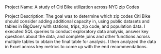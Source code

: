 Project Name: A study of Citi Bike utilization across NYC zip Codes

Project Description: The goal was to determine which zip codes Citi Bike should consider adding additional capacity in, using public datasets and tables in BigQuery with stations, trips, zip code, and population data. I executed SQL queries to conduct exploratory data analysis, answer key questions about the data, and complete joins and other functions across multiple tables to obtain the final table for analysis. I then analyzed the data in Excel across key metrics to come up with the end recommendations.


